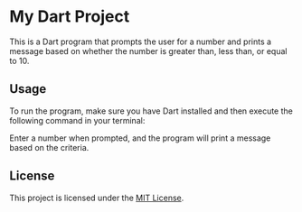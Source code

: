 # My Dart Project

This is a Dart program that prompts the user for a number and prints a message based on whether the number is greater than, less than, or equal to 10.

## Usage

To run the program, make sure you have Dart installed and then execute the following command in your terminal:


Enter a number when prompted, and the program will print a message based on the criteria.

## License

This project is licensed under the [MIT License](LICENSE).
